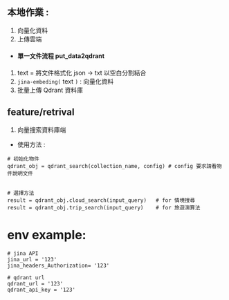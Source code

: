 ## 本地作業 : 
1. 向量化資料
2. 上傳雲端

* #### 單一文件流程 put_data2qdrant
1. text = 將文件格式化 json -> txt 以空白分割結合
2. `jina-embeding(` text `)`  : 向量化資料
3. 批量上傳 Qdrant 資料庫



## feature/retrival
1. 向量搜索資料庫端
- 使用方法 :

```
# 初始化物件
qdrant_obj = qdrant_search(collection_name, config) # config 要求請看物件說明文件


# 選擇方法
result = qdrant_obj.cloud_search(input_query)   # for 情境搜尋
result = qdrant_obj.trip_search(input_query)    # for 旅遊演算法

```


# env example:

```
# jina API
jina_url = '123'
jina_headers_Authorization= '123'

# qdrant url 
qdrant_url = '123'
qdrant_api_key = '123'
```
